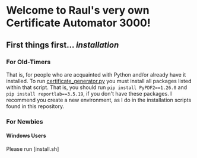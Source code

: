 # Welcome to Raul's very own Certificate Automator 3000!

## First things first... _installation_

### For Old-Timers
That is, for people who are acquainted with Python and/or already have it installed.
To run [certificate_generator.py](https://github.com/ralbso/python/blob/master/certificate_automator/certificate_generator.py)
you must install all packages listed within that script. That is, you should run
`pip install PyPDF2==1.26.0` and `pip install reportlab==3.5.19`, if you don't have these packages.
I recommend you create a new environment, as I do in the installation scripts found in this repository.

### For Newbies
#### Windows Users
Please run [install.sh]
